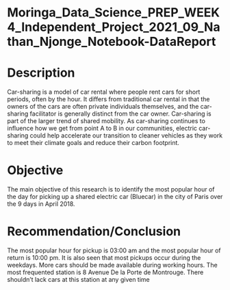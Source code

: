 # Moringa_Data_Science_PREP_WEEK4_Independent_Project_2021_09_Nathan_Njonge_Notebook-DataReport
# Description
Car-sharing is a model of car rental where people rent cars for short periods, often by the hour. It differs from traditional car rental in that the owners of the cars are often private individuals themselves, and the car-sharing facilitator is generally distinct from the car owner. Car-sharing is part of the larger trend of shared mobility.
As car-sharing continues to influence how we get from point A to B in our communities, electric car-sharing could help accelerate our transition to cleaner vehicles as they work to meet their climate goals and reduce their carbon footprint.
# Objective
The main objective of this research is to identify the most popular hour of the day for picking up a shared electric car (Bluecar) in the city of Paris over the 9 days in April 2018.
# Recommendation/Conclusion
The most popular hour for pickup is 03:00 am and the most popular hour of return is 10:00 pm. It is also seen that most pickups occur during the weekdays. More cars should be made available during working hours.  The most frequented station is 8 Avenue De la Porte de Montrouge. There shouldn’t lack cars at this station at any given time
